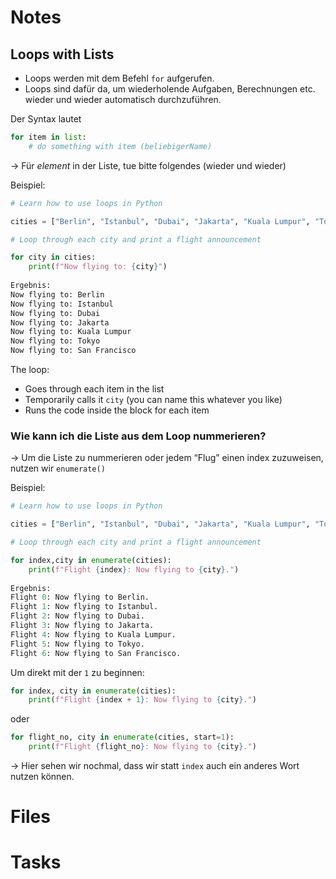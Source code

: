 # Notes

## Loops with Lists

- Loops werden mit dem Befehl `for` aufgerufen.
- Loops sind dafür da, um wiederholende Aufgaben, Berechnungen etc. wieder und wieder automatisch durchzuführen.

Der Syntax lautet

```python
for item in list:
    # do something with item (beliebigerName)
```

→ Für *element* in der Liste, tue bitte folgendes (wieder und wieder)

Beispiel:

```python
# Learn how to use loops in Python

cities = ["Berlin", "Istanbul", "Dubai", "Jakarta", "Kuala Lumpur", "Tokyo", "San Francisco"]

# Loop through each city and print a flight announcement

for city in cities:
    print(f"Now flying to: {city}")
    
Ergebnis:
Now flying to: Berlin
Now flying to: Istanbul     
Now flying to: Dubai        
Now flying to: Jakarta      
Now flying to: Kuala Lumpur 
Now flying to: Tokyo        
Now flying to: San Francisco
```

The loop:

- Goes through each item in the list
- Temporarily calls it `city` (you can name this whatever you like)
- Runs the code inside the block for each item

### Wie kann ich die Liste aus dem Loop nummerieren?

→ Um die Liste zu nummerieren oder jedem “Flug” einen index zuzuweisen, nutzen wir `enumerate()`

Beispiel:

```python
# Learn how to use loops in Python

cities = ["Berlin", "Istanbul", "Dubai", "Jakarta", "Kuala Lumpur", "Tokyo", "San Francisco"]

# Loop through each city and print a flight announcement

for index,city in enumerate(cities):
    print(f"Flight {index}: Now flying to {city}.")
    
Ergebnis:
Flight 0: Now flying to Berlin.
Flight 1: Now flying to Istanbul.
Flight 2: Now flying to Dubai.
Flight 3: Now flying to Jakarta.
Flight 4: Now flying to Kuala Lumpur.
Flight 5: Now flying to Tokyo.
Flight 6: Now flying to San Francisco.
```

Um direkt mit der `1` zu beginnen:

```python
for index, city in enumerate(cities):
    print(f"Flight {index + 1}: Now flying to {city}.")
```

oder

```python
for flight_no, city in enumerate(cities, start=1):
    print(f"Flight {flight_no}: Now flying to {city}.")
```

→ Hier sehen wir nochmal, dass wir statt `index` auch ein anderes Wort nutzen können.

# Files

# Tasks
